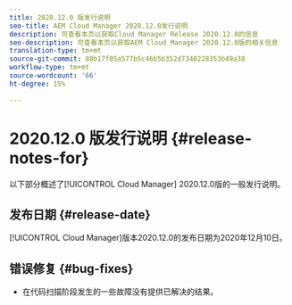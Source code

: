 ```yaml
---
title: 2020.12.0 版发行说明
seo-title: AEM Cloud Manager 2020.12.0发行说明
description: 可查看本页以获取Cloud Manager Release 2020.12.0的信息
seo-description: 可查看本页以获取AEM Cloud Manager 2020.12.0版的相关信息
translation-type: tm+mt
source-git-commit: 88b17f05a577b5c46b5b352d7340228353b49a38
workflow-type: tm+mt
source-wordcount: '66'
ht-degree: 15%

---
```


# 2020.12.0 版发行说明 {#release-notes-for}

以下部分概述了[!UICONTROL Cloud Manager] 2020.12.0版的一般发行说明。

## 发布日期 {#release-date}

[!UICONTROL Cloud Manager]版本2020.12.0的发布日期为2020年12月10日。

## 错误修复 {#bug-fixes}

* 在代码扫描阶段发生的一些故障没有提供已解决的结果。
